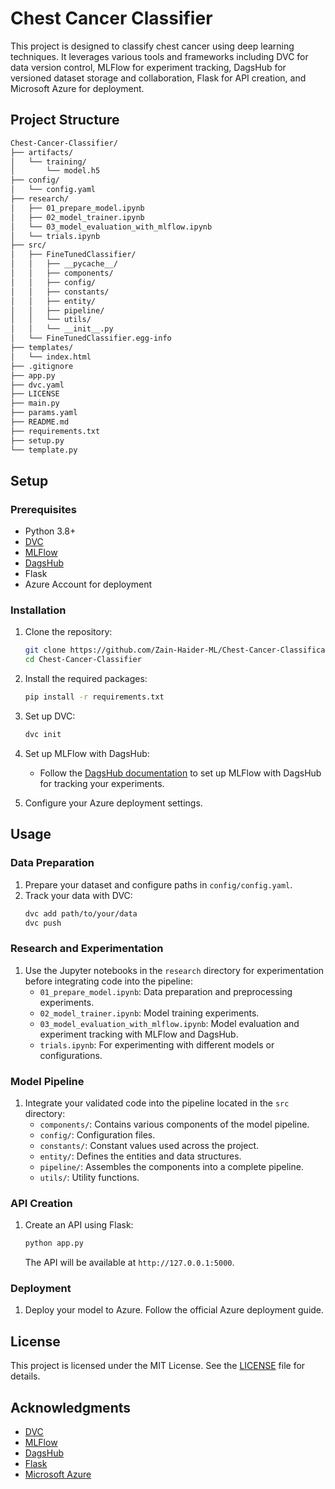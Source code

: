 # Chest Cancer Classifier

This project is designed to classify chest cancer using deep learning techniques. It leverages various tools and frameworks including DVC for data version control, MLFlow for experiment tracking, DagsHub for versioned dataset storage and collaboration, Flask for API creation, and Microsoft Azure for deployment.

## Project Structure

```bash
Chest-Cancer-Classifier/
├── artifacts/
│   └── training/
│       └── model.h5
├── config/
│   └── config.yaml
├── research/
│   ├── 01_prepare_model.ipynb
│   ├── 02_model_trainer.ipynb
│   └── 03_model_evaluation_with_mlflow.ipynb
│   └── trials.ipynb
├── src/
│   ├── FineTunedClassifier/
│   │   ├── __pycache__/
│   │   ├── components/
│   │   ├── config/
│   │   ├── constants/
│   │   ├── entity/
│   │   ├── pipeline/
│   │   └── utils/
│   │   └── __init__.py
│   └── FineTunedClassifier.egg-info
├── templates/
│   └── index.html
├── .gitignore
├── app.py
├── dvc.yaml
├── LICENSE
├── main.py
├── params.yaml
├── README.md
├── requirements.txt
├── setup.py
└── template.py
```

## Setup

### Prerequisites

- Python 3.8+
- [DVC](https://dvc.org/doc/install)
- [MLFlow](https://mlflow.org/docs/latest/quickstart.html)
- [DagsHub](https://dagshub.com/)
- Flask
- Azure Account for deployment

### Installation

1. Clone the repository:
    ```bash
    git clone https://github.com/Zain-Haider-ML/Chest-Cancer-Classification-End-to-End-using-MLflow-DVC.git
    cd Chest-Cancer-Classifier
    ```

2. Install the required packages:
    ```bash
    pip install -r requirements.txt
    ```

3. Set up DVC:
    ```bash
    dvc init
    ```

4. Set up MLFlow with DagsHub:
    - Follow the [DagsHub documentation](https://dagshub.com/docs/integration/mlflow/) to set up MLFlow with DagsHub for tracking your experiments.

5. Configure your Azure deployment settings.

## Usage

### Data Preparation

1. Prepare your dataset and configure paths in `config/config.yaml`.
2. Track your data with DVC:
    ```bash
    dvc add path/to/your/data
    dvc push
    ```

### Research and Experimentation

1. Use the Jupyter notebooks in the `research` directory for experimentation before integrating code into the pipeline:
    - `01_prepare_model.ipynb`: Data preparation and preprocessing experiments.
    - `02_model_trainer.ipynb`: Model training experiments.
    - `03_model_evaluation_with_mlflow.ipynb`: Model evaluation and experiment tracking with MLFlow and DagsHub.
    - `trials.ipynb`: For experimenting with different models or configurations.

### Model Pipeline

1. Integrate your validated code into the pipeline located in the `src` directory:
    - `components/`: Contains various components of the model pipeline.
    - `config/`: Configuration files.
    - `constants/`: Constant values used across the project.
    - `entity/`: Defines the entities and data structures.
    - `pipeline/`: Assembles the components into a complete pipeline.
    - `utils/`: Utility functions.

### API Creation

1. Create an API using Flask:
    ```bash
    python app.py
    ```
   The API will be available at `http://127.0.0.1:5000`.

### Deployment

1. Deploy your model to Azure. Follow the official Azure deployment guide.

## License

This project is licensed under the MIT License. See the [LICENSE](LICENSE) file for details.

## Acknowledgments

- [DVC](https://dvc.org/)
- [MLFlow](https://mlflow.org/)
- [DagsHub](https://dagshub.com/)
- [Flask](https://flask.palletsprojects.com/)
- [Microsoft Azure](https://azure.microsoft.com/)